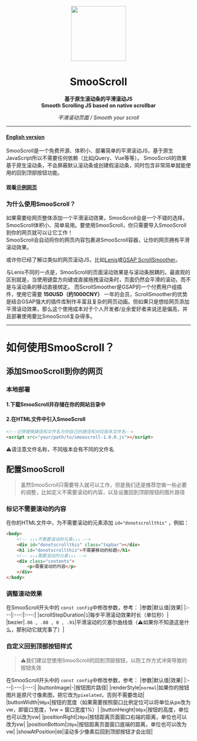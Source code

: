 <div align="center">
<a href="https://shuninyu.github.io/SmooScroll">
  <img src="https://ik.imagekit.io/shunin/SmooScroll/smooscroll-logo.svg" height="150px" />
</a>

# SmooScroll

**基于原生滚动条的平滑滚动JS**<br>**Smooth Scrolling JS based on native scrollbar**

*平滑滚动页面 / Smooth your scroll*
</div>

---
#### [English version](https://github.com/ShuninYu/SmooScroll/blob/main/docs/README-en.md)
SmooScroll是一个免费开源、体积小、部署简单的平滑滚动JS，基于原生JavaScript所以不需要任何依赖（比如jQuery、Vue等等）。
SmooScroll的效果基于原生滚动条，不会屏蔽默认滚动条或创建假滚动条，同时包含非常简单就能使用的回到顶部按钮功能。
#### 观看[示例网页](https://shuninyu.github.io/SmooScroll/)

### 为什么使用SmooScroll？
如果需要给网页整体添加一个平滑滚动效果，SmooScroll会是一个不错的选择，SmooScroll体积小、简单易用。要使用SmooScroll，你只需要导入SmooScroll到你的网页就可以让它工作！<br>SmooScroll会自动将你的网页内容包裹进SmooScroll容器，让你的网页拥有平滑滚动效果。

或许你已经了解过类似的网页滚动JS，比如[Lenis](https://github.com/darkroomengineering/lenis)或[GSAP ScrollSmoother](https://gsap.com/docs/v3/Plugins/ScrollSmoother/)。

与Lenis不同的一点是，SmooScroll的页面滚动效果是与滚动条脱耦的。最直观的区别就是，当使用键盘方向键或直接拖拽滚动条时，页面仍然会平滑的滚动，而不是与滚动条的移动直接绑定。
而ScrollSmoother是GSAP的一个付费用户组插件，使用它需要 **150USD（约1000CNY）** 一年的会员，ScrollSmoother的优势是结合GSAP强大的插件库制作丰富且复杂的网页动画。但如果只是想给网页添加平滑滚动效果，那么这个使用成本对于个人开发者/业余爱好者来说还是偏高，并且部署使用要比SmooScroll复杂得多。

---
# 如何使用SmooScroll？
## 添加SmooScroll到你的网页
### 本地部署
#### 1.下载SmooScroll并存储在你的网站目录中
#### 2.在HTML文件中引入SmooScroll
```html
<!--记得替换路径和文件名为你自己的路径和对应版本文件名-->
<script src="your/path/to/smooscroll-1.0.0.js"></script>
```
⚠️请注意文件名称，不同版本会有不同的文件名
## 配置SmooScroll
>虽然SmooScroll只需要导入就可以工作，但是我们还是推荐您做一些必要的调整，比如定义不需要滚动的内容，以及设置回到顶部按钮的图片路径
### 标记不需要滚动的内容
在你的HTML文件中，为不需要滚动的元素添加 ```id="donotscrollthis"``` ，例如：
```html
<body>
    <!-- ↓↓↓不需要滚动的元素↓↓↓ -->
    <div id="donotscrollthis" class="topbar"></div>
    <h1 id="donotscrollthis">不需要移动的标题</h1>
    <!-- ↓↓↓需要滚动的元素↓↓↓ -->
    <div class="contents">
        <p>需要滚动的内容</p>
    </div>
</body>
```
### 调整滚动效果
在SmooScroll开头中的 ```const config```中修改参数，参考：
|参数|默认值|效果|
|:---|:---:|:---:|
|scrollStepDuration|```1```|每步平滑滚动效果时长（单位秒）|
|bezier|```.06 , .08 , 0 , .91```|平滑滚动的贝塞尔曲线值（⚠️如果你不知道这是什么，那别动它就完事了）|

### 自定义回到顶部按钮样式
>⚠️我们建议您使用SmooScroll的回到顶部按钮，以防工作方式冲突导致的按钮失效

在SmooScroll开头中的 ```const config```中修改参数，参考：
|参数|默认值|效果|
|:---|:---:|:---:|
|buttonImage|-|按钮图片路径|
|renderStyle|```normal```|如果你的按钮图片是原尺寸像素图，把它改为```pixelated```，否则不需要改动|
|buttonWidth|```90px```|按钮的宽度（如果需要按照窗口比例定位可以将单位从px改为vw，即窗口宽度，1vw = 窗口宽度1%）|
|buttonHeight|```90px```|按钮的高度，单位也可以改为vw|
|positionRight|```20px```|按钮距离页面窗口右端的距离，单位也可以改为vw|
|positionBottom|```20px```|按钮距离页面窗口底端的距离，单位也可以改为vw|
|showAtPosition|```80```|滚动多少像素后回到顶部按钮才会出现|